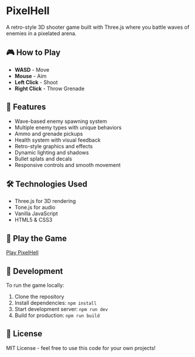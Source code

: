 # PixelHell

A retro-style 3D shooter game built with Three.js where you battle waves of enemies in a pixelated arena.

## 🎮 How to Play

- **WASD** - Move
- **Mouse** - Aim
- **Left Click** - Shoot
- **Right Click** - Throw Grenade

## 🎯 Features

- Wave-based enemy spawning system
- Multiple enemy types with unique behaviors
- Ammo and grenade pickups
- Health system with visual feedback
- Retro-style graphics and effects
- Dynamic lighting and shadows
- Bullet splats and decals
- Responsive controls and smooth movement

## 🛠️ Technologies Used

- Three.js for 3D rendering
- Tone.js for audio
- Vanilla JavaScript
- HTML5 & CSS3

## 🚀 Play the Game

[Play PixelHell](https://publicoprivado.github.io/pixelhell)

## 📝 Development

To run the game locally:

1. Clone the repository
2. Install dependencies: `npm install`
3. Start development server: `npm run dev`
4. Build for production: `npm run build`

## 📜 License

MIT License - feel free to use this code for your own projects! 